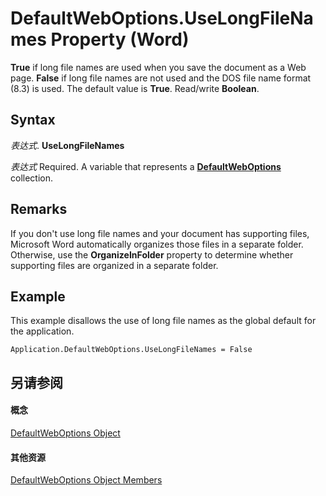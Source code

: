 
# DefaultWebOptions.UseLongFileNames Property (Word)

 **True** if long file names are used when you save the document as a Web page. **False** if long file names are not used and the DOS file name format (8.3) is used. The default value is **True**. Read/write **Boolean**.


## Syntax

 _表达式_. **UseLongFileNames**

 _表达式_ Required. A variable that represents a **[DefaultWebOptions](7459af1e-c495-f84f-929c-f7a611ec49b3.md)** collection.


## Remarks

If you don't use long file names and your document has supporting files, Microsoft Word automatically organizes those files in a separate folder. Otherwise, use the  **OrganizeInFolder** property to determine whether supporting files are organized in a separate folder.


## Example

This example disallows the use of long file names as the global default for the application.


```
Application.DefaultWebOptions.UseLongFileNames = False
```


## 另请参阅


#### 概念


[DefaultWebOptions Object](7459af1e-c495-f84f-929c-f7a611ec49b3.md)
#### 其他资源


[DefaultWebOptions Object Members](http://msdn.microsoft.com/library/2ec195b5-f843-6a29-9070-a86a7ff1d7fc%28Office.15%29.aspx)